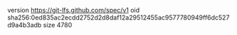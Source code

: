version https://git-lfs.github.com/spec/v1
oid sha256:0ed835ac2ecdd2752d2d8daf12a29512455ac9577780949ff6dc527d9a4b3adb
size 4780
